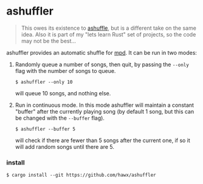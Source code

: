 # ashuffler

> This owes its existence to [ashuffle][], but is a different take on the same
> idea. Also it is part of my "lets learn Rust" set of projects, so the code may
> not be the best...

ashuffler provides an automatic shuffle for [mpd][]. It can be run in two modes:

1. Randomly queue a number of songs, then quit, by passing the `--only` flag
   with the number of songs to queue.

   ```
   $ ashuffler --only 10
   ```

   will queue 10 songs, and nothing else.

2. Run in continuous mode. In this mode ashuffler will maintain a constant
   "buffer" after the currently playing song (by default 1 song, but this can be
   changed with the `--buffer` flag).

   ```
   $ ashuffler --buffer 5
   ```

   will check if there are fewer than 5 songs after the current one, if so it
   will add random songs until there are 5.


### install

```
$ cargo install --git https://github.com/hawx/ashuffler
```

[ashuffle]: https://github.com/joshkunz/ashuffle
[mpd]: https://www.musicpd.org/
